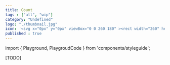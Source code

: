 ```yaml
---
title: Count
tags : ["all", "wip"]
category: "Undefined"
logo: "./thumbnail.jpg"
icon: '<svg x="0px" y="0px" viewBox="0 0 260 180" ><rect width="260" height="180" fill="var(--color-bg)"></rect>	<path fill="var(--color-contrast-low)" d="M137.4,65.6c0-4.1-3.3-7.4-7.4-7.4s-7.4,3.3-7.4,7.4s3.3,7.4,7.4,7.4C134.1,73,137.4,69.7,137.4,65.6z		 M124.7,65.6c0-2.9,2.4-5.3,5.3-5.3c2.9,0,5.3,2.4,5.3,5.3c0,2.9-2.4,5.3-5.3,5.3C127.1,70.9,124.7,68.5,124.7,65.6z"/>	<path fill="var(--color-contrast-low)" d="M158.5,114.5c-0.4-1.9-2.2-3.3-4.1-3.3h-0.1c-0.5-1.7-2-3-3.7-3.2c-1.8-0.2-3.5,0.8-4.2,2.5l-11.1-7.5l-2-13.1		V78.3c0-0.4-0.2-0.8-0.6-0.9l-17-8.5c-0.1-0.1-0.3-0.1-0.5-0.1H99.2c-0.6,0-1.1,0.5-1.1,1.1v19.1c0,0.6,0.5,1.1,1.1,1.1h5.3		c0.2,0,0.3-0.1,0.5-0.1l1.4,0.9l-0.8,2c0,0.1-0.1,0.2-0.1,0.4v11.4l-7.3,15.7c-0.2,0.3-0.1,0.7,0.1,1c0.2,0.3,0.5,0.5,0.9,0.5h7.4		c0.4,0,0.8-0.2,0.9-0.6l7.4-14.9c0.1-0.1,0.1-0.3,0.1-0.5v-6.5l5.3,6.8v14.5c0,0.6,0.5,1.1,1.1,1.1h7.4c0.6,0,1.1-0.5,1.1-1.1v-14		l11.6,7.8c-1.8,0.5-3.1,2.2-3.1,4.1v2.1c0,0.6,0.5,1.1,1.1,1.1h21.2c0.6,0,1.1-0.5,1.1-1.1v-2.1C161.8,116.7,160.5,115,158.5,114.5		z M134.1,104.9l10,6.8c-0.6,0.3-1,0.6-1.4,1.1l-11.7-7.9H134.1z M108.6,85.1l-3-2v-5.8h5.9L108.6,85.1z M105.6,87.7v-2.1l2.2,1.5		l-0.6,1.6L105.6,87.7z M127.9,119.7h-5.3v-13.8c0-0.2-0.1-0.5-0.2-0.7l-7.4-9.5c-0.3-0.4-0.8-0.5-1.2-0.4c-0.4,0.1-0.7,0.5-0.7,1		v9.3l-7,14h-5.1l6.7-14.4c0.1-0.1,0.1-0.3,0.1-0.4V93.4l6.3-16.8c0.1-0.3,0.1-0.7-0.1-1c-0.2-0.3-0.5-0.5-0.9-0.5h-8.5		c-0.6,0-1.1,0.5-1.1,1.1v11.7h-3.2v-17h14.6l16.2,8.1v11c0,0.1,0,0.1,0,0.2l1.9,12.6h-3.3L126.8,92v-9.4c0-0.5-0.4-0.9-0.9-1		c-0.5-0.1-1,0.2-1.2,0.6l-4.2,10.6c-0.1,0.3-0.1,0.7,0.1,1l7.2,10.3V119.7z M124.8,96l-2.1-3l2-5v4c0,0.1,0,0.2,0,0.3l1.2,4.4		L124.8,96z M159.7,119.7h-19.1v-1.1c0-1.2,0.9-2.1,2.1-2.1c0.6,0,1.1-0.5,1.1-1.1c0-1.2,0.9-2.1,2.1-2.1h1.1c0.6,0,1.1-0.5,1.1-1.1		c0-1.2,0.9-2.1,2.1-2.1s2.1,0.9,2.1,2.1c0,0.6,0.5,1.1,1.1,1.1h1.1c1.2,0,2.1,0.9,2.1,2.1c0,0.6,0.5,1.1,1.1,1.1		c1.2,0,2.1,0.9,2.1,2.1V119.7z"/>	<path fill="var(--color-contrast-low)" d="M128.9,115.5h2.1v2.1h-2.1V115.5z"/>	<path fill="var(--color-contrast-low)" d="M128.9,114.4h2.1v2.1h-2.1V114.4z"/></svg>'
published : true
---
```

import { Playground, PlaygroudCode } from 'components/styleguide';

[TODO]
